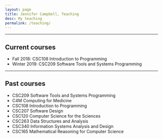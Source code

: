 ```yaml
---
layout: page
title: Jennifer Campbell, Teaching
desc: My teaching
permalink: /teaching/
---
```


<div class="pretty-links">

<div class="lead lead-about">
</div>

<!-- 
{::nomarkdown} 
<figure class="site-profile">
    <img src="{{ site.baseurl }}/assets/img/profile.png">
</figure>
{:/} -->


---

## Current courses

- Fall 2018: CSC108 Introduction to Programming
- Winter 2019: CSC209 Software Tools and Systems Programming

---

## Past courses

- CSC209 Software Tools and Systems Programming
- C4M Computing for Medicine
- CSC108 Introduction to Programming
- CSC207 Software Design
- CSC120 Computer Science for the Sciences
- CSC263 Data Structures and Analysis
- CSC340 Information Systems Analysis and Design
- CSC165 Mathematical Reasoning for Computer Science



</div>

